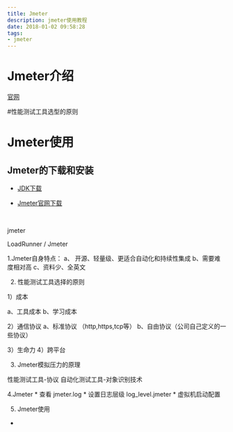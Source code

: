 ```yaml
---
title: Jmeter
description: jmeter使用教程
date: 2018-01-02 09:58:28
tags:
- jmeter
---
```


# Jmeter介绍

[官网](http://jmeter.apache.org/)



#性能测试工具选型的原则



# Jmeter使用



## Jmeter的下载和安装

* [JDK下载](http://www.oracle.com/technetwork/java/javase/downloads/index.html)

* [Jmeter官网下载](http://jmeter.apache.org/download_jmeter.cgi)

  ​

jmeter

LoadRunner / Jmeter

1.Jmeter自身特点： 
 a、 开源、轻量级、更适合自动化和持续性集成
 b、需要难度相对高
 c、资料少、全英文

2. 性能测试工具选择的原则

  1）成本

  a、工具成本
  b、学习成本

  2）通信协议
  a、标准协议 （http,https,tcp等）
  b、自由协议（公司自己定义的一些协议）

  3）生命力
  4）跨平台

3. Jmeter模拟压力的原理

性能测试工具-协议
自动化测试工具-对象识别技术


4.Jmeter 
	* 查看 jmeter.log
	* 设置日志层级 log_level.jmeter
	* 虚拟机启动配置

5. Jmeter使用

 * ​